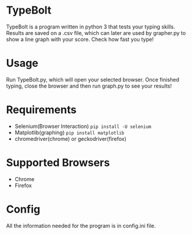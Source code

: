 # TypeBolt
TypeBolt is a program written in python 3 that tests your typing skills. Results are saved on a .csv file, which can later are used by grapher.py to show a line graph with your score. Check how fast you type!

# Usage
Run TypeBolt.py, which will open your selected browser. Once finished typing, close the browser and then run graph.py to see your results!

# Requirements
- Selenium(Browser Interaction)  ```pip install -U selenium```
- Matplotlib(graphing)  ```pip install matplotlib```
- chromedriver(chrome) or geckodriver(firefox)
   
# Supported Browsers
- Chrome
- Firefox

# Config
All the information needed for the program is in config.ini file.
